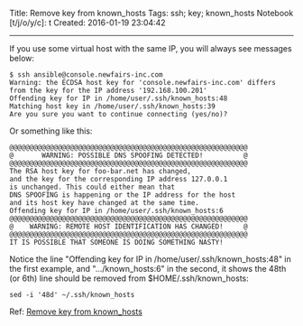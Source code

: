 Title: Remove key from known_hosts
Tags: ssh; key; known_hosts
Notebook [t/j/o/y/c]: t
Created: 2016-01-19 23:04:42

------

If you use some virtual host with the same IP,
you will always see messages below:

    $ ssh ansible@console.newfairs-inc.com
    Warning: the ECDSA host key for 'console.newfairs-inc.com' differs
    from the key for the IP address '192.168.100.201'
    Offending key for IP in /home/user/.ssh/known_hosts:48
    Matching host key in /home/user/.ssh/known_hosts:39
    Are you sure you want to continue connecting (yes/no)? 

Or something like this:

    @@@@@@@@@@@@@@@@@@@@@@@@@@@@@@@@@@@@@@@@@@@@@@@@@@@@@@@@@@@
    @       WARNING: POSSIBLE DNS SPOOFING DETECTED!          @
    @@@@@@@@@@@@@@@@@@@@@@@@@@@@@@@@@@@@@@@@@@@@@@@@@@@@@@@@@@@
    The RSA host key for foo-bar.net has changed,
    and the key for the corresponding IP address 127.0.0.1
    is unchanged. This could either mean that
    DNS SPOOFING is happening or the IP address for the host
    and its host key have changed at the same time.
    Offending key for IP in /home/user/.ssh/known_hosts:6
    @@@@@@@@@@@@@@@@@@@@@@@@@@@@@@@@@@@@@@@@@@@@@@@@@@@@@@@@@@@
    @    WARNING: REMOTE HOST IDENTIFICATION HAS CHANGED!     @
    @@@@@@@@@@@@@@@@@@@@@@@@@@@@@@@@@@@@@@@@@@@@@@@@@@@@@@@@@@@
    IT IS POSSIBLE THAT SOMEONE IS DOING SOMETHING NASTY!

Notice the line "Offending key for IP in /home/user/.ssh/known_hosts:48"
in the first example, and ".../known_hosts:6" in the second,
it shows the 48th (or 6th) line should be removed from $HOME/.ssh/known_hosts:

    sed -i '48d' ~/.ssh/known_hosts

Ref:
[Remove key from known_hosts](http://superuser.com/questions/30087/remove-key-from-known-hosts)
